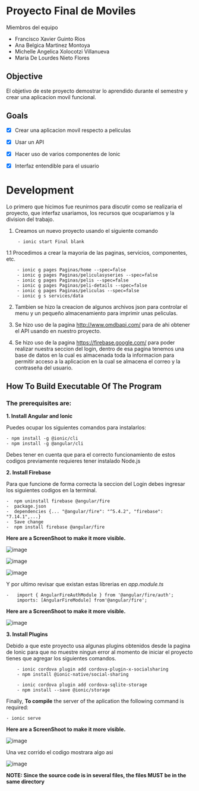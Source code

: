 # Proyecto Final de Moviles

Miembros del equipo

-   Francisco Xavier Guinto Rios
-   Ana Belgica Martinez Montoya
-   Michelle Angelica Xolocotzi Villanueva
-   Maria De Lourdes Nieto Flores

## Objective

El objetivo de este proyecto demostrar lo aprendido durante el semestre y crear una aplicacion movil funcional.

## Goals

-   [x] Crear una aplicacion movil respecto a peliculas
-   [x] Usar un API
-   [x] Hacer uso de varios componentes de Ionic
-   [x] Interfaz entendible para el usuario



# Development 

Lo primero que hicimos fue reunirnos para discutir como se realizaria el proyecto, que interfaz usariamos, los recursos que ocupariamos y la division del trabajo.

1. Creamos un nuevo proyecto usando el siguiente comando
   
        - ionic start Final blank
1.1 Procedimos a crear la mayoria de las paginas, servicios, componentes, etc.

    
        - ionic g pages Paginas/home --spec=false
        - ionic g pages Paginas/peliculasyseries --spec=false
        - ionic g pages Paginas/pelis --spec=false
        - ionic g pages Paginas/peli-details --spec=false
        - ionic g pages Paginas/peliculas --spec=false
        - ionic g s services/data

2. Tambien se hizo la creacion de algunos archivos json para controlar el menu y un pequeño almacenamiento para imprimir unas peliculas.
   

3. Se hizo uso de la pagina http://www.omdbapi.com/ para de ahi obtener el API usando en nuestro proyecto.
   

4. Se hizo uso de la pagina https://firebase.google.com/ para poder realizar nuestra seccion del login, dentro de esa pagina tenemos una base de datos en la cual es almacenada toda la informacion para permitir acceso a la aplicacion en la cual se almacena el correo y la contraseña del usuario.
      

## How To Build Executable Of The Program


### The prerequisites are:

**1. Install Angular and Ionic**

Puedes ocupar los siguientes comandos para instalarlos:

    - npm install -g @ionic/cli
    - npm install -g @angular/cli

Debes tener en cuenta que para el correcto funcionamiento de estos codigos previamente requieres tener instalado Node.js

**2. Install Firebase**

Para que funcione de forma correcta la seccion del Login debes ingresar los siguientes codigos en la terminal.

    -  npm uninstall firebase @angular/fire 
    -  package.json
    -  dependencies {... "@angular/fire": "^5.4.2", "firebase": "7.14.1",...}
    -  Save change
    -  npm install firebase @angular/fire
    
**Here are a ScreenShoot to make it more visible.**

![image](https://user-images.githubusercontent.com/15019106/82767558-219dfa00-9dee-11ea-850f-f202911adc88.png)

![image](https://user-images.githubusercontent.com/15019106/82767600-64f86880-9dee-11ea-88af-809937fd6637.png)

![image](https://user-images.githubusercontent.com/15019106/82767615-85c0be00-9dee-11ea-829f-0e239a4c43a8.png)

Y por ultimo revisar que existan estas librerias en *app.module.ts*

    -   import { AngularFireAuthModule } from '@angular/fire/auth';
        imports: [AngularFireModule] from'@angular/fire';      

**Here are a ScreenShoot to make it more visible.**

![image](https://user-images.githubusercontent.com/15019106/82813248-4a5bd900-9e5a-11ea-82ba-c09d6a473873.png)


**3. Install Plugins**

Debido a que este proyecto usa algunas plugins obtenidos desde la pagina de Ionic para que no muestre ningun error al momento de iniciar el proyecto tienes que agregar los siguientes comandos.

        - ionic cordova plugin add cordova-plugin-x-socialsharing
        - npm install @ionic-native/social-sharing

        - ionic cordova plugin add cordova-sqlite-storage
        - npm install --save @ionic/storage



Finally, **To compile** the server of the aplication the following command is required:

    - ionic serve

**Here are a ScreenShoot to make it more visible.**

![image](https://user-images.githubusercontent.com/15019106/82812977-c6095600-9e59-11ea-9fd0-a94d401a9071.png)

Una vez corrido el codigo mostrara algo asi

![image](https://user-images.githubusercontent.com/15019106/82812806-67dc7300-9e59-11ea-9e76-a6e76e9c02bc.png)


**NOTE: Since the source code is in several files, the files MUST be in the same directory**
